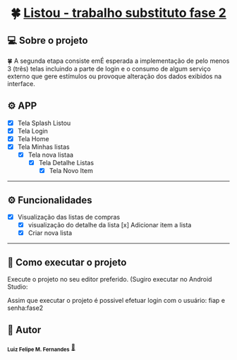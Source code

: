 

<h1 align="center">
     🍀 <a href="#" alt="Listou Substituto Fase 2">Listou - trabalho substituto fase 2</a>
</h1>

## 💻 Sobre o projeto

🍀 A segunda etapa consiste emÉ esperada a implementação de pelo menos 3 (três) telas incluindo a parte de login e o consumo de algum serviço externo que gere estímulos ou provoque alteração dos dados exibidos na interface.

 
## ⚙️ APP

- [x] Tela Splash Listou 
- [x] Tela Login
- [x] Tela Home
- [x] Tela Minhas listas
  - [x] Tela nova listaa
    - [x] Tela Detalhe Listas
      - [x] Tela Novo Item

---

## ⚙️ Funcionalidades

- [x] Visualização das listas de compras
  - [x] visualização do detalhe da lista
     [x] Adicionar item a lista
  - [x] Criar nova lista
---


## 🚀 Como executar o projeto


Execute o projeto no seu editor preferido. (Sugiro executar no Android Studio:

Assim que executar o projeto é possivel efetuar login com o usuário: fiap e senha:fase2


## 🦸 Autor


 <sub><b>Luiz Felipe M. Fernandes</b></sub></a> <a href="https://www.linkedin.com/in/luizffernandes/" title="lzfrnds">🚀</a>
 

